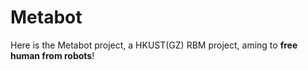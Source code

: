 # Metabot
Here is the Metabot project, a HKUST(GZ) RBM project, aming to **free human from robots**!
